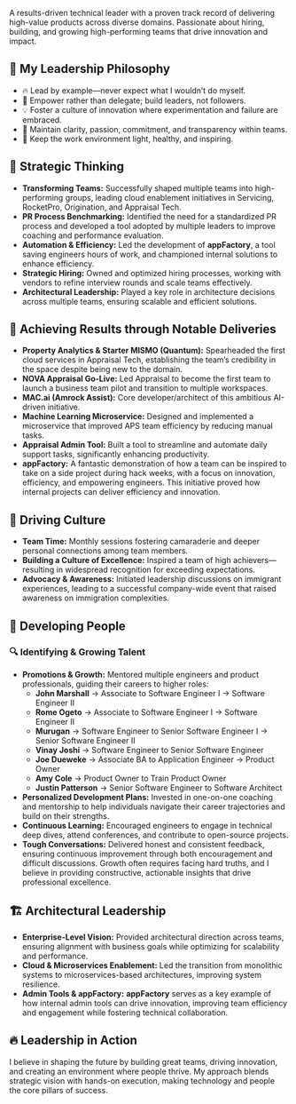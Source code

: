 
A results-driven technical leader with a proven track record of delivering high-value products across diverse domains. Passionate about hiring, building, and growing high-performing teams that drive innovation and impact.

## 🌟 My Leadership Philosophy
- 🔥 Lead by example—never expect what I wouldn’t do myself.
- 🚀 Empower rather than delegate; build leaders, not followers.
- 💡 Foster a culture of innovation where experimentation and failure are embraced.
- 🎯 Maintain clarity, passion, commitment, and transparency within teams.
- 🌱 Keep the work environment light, healthy, and inspiring.

## 🧠 Strategic Thinking
- **Transforming Teams:** Successfully shaped multiple teams into high-performing groups, leading cloud enablement initiatives in Servicing, RocketPro, Origination, and Appraisal Tech.
- **PR Process Benchmarking:** Identified the need for a standardized PR process and developed a tool adopted by multiple leaders to improve coaching and performance evaluation.
- **Automation & Efficiency:** Led the development of **appFactory**, a tool saving engineers hours of work, and championed internal solutions to enhance efficiency.
- **Strategic Hiring:** Owned and optimized hiring processes, working with vendors to refine interview rounds and scale teams effectively.
- **Architectural Leadership:** Played a key role in architecture decisions across multiple teams, ensuring scalable and efficient solutions.

## 🚀 Achieving Results through Notable Deliveries
- **Property Analytics & Starter MISMO (Quantum):** Spearheaded the first cloud services in Appraisal Tech, establishing the team’s credibility in the space despite being new to the domain.
- **NOVA Appraisal Go-Live:** Led Appraisal to become the first team to launch a business team pilot and transition to multiple workspaces.
- **MAC.ai (Amrock Assist):** Core developer/architect of this ambitious AI-driven initiative.
- **Machine Learning Microservice:** Designed and implemented a microservice that improved APS team efficiency by reducing manual tasks.
- **Appraisal Admin Tool:** Built a tool to streamline and automate daily support tasks, significantly enhancing productivity.
- **appFactory:** A fantastic demonstration of how a team can be inspired to take on a side project during hack weeks, with a focus on innovation, efficiency, and empowering engineers. This initiative proved how internal projects can deliver efficiency and innovation.

## 🤝 Driving Culture
- **Team Time:** Monthly sessions fostering camaraderie and deeper personal connections among team members.
- **Building a Culture of Excellence:** Inspired a team of high achievers—resulting in widespread recognition for exceeding expectations.
- **Advocacy & Awareness:** Initiated leadership discussions on immigrant experiences, leading to a successful company-wide event that raised awareness on immigration complexities.

## 🌱 Developing People
### 🔍 Identifying & Growing Talent
- **Promotions & Growth:** Mentored multiple engineers and product professionals, guiding their careers to higher roles:
  - **John Marshall** → Associate to Software Engineer I → Software Engineer II
  - **Rome Ogeto** → Associate to Software Engineer I → Software Engineer II
  - **Murugan** → Software Engineer to Senior Software Engineer I → Senior Software Engineer II
  - **Vinay Joshi** → Software Engineer to Senior Software Engineer
  - **Joe Dueweke** → Associate BA to Application Engineer → Product Owner
  - **Amy Cole** → Product Owner to Train Product Owner
  - **Justin Patterson** → Senior Software Engineer to Software Architect
- **Personalized Development Plans:** Invested in one-on-one coaching and mentorship to help individuals navigate their career trajectories and build on their strengths.
- **Continuous Learning:** Encouraged engineers to engage in technical deep dives, attend conferences, and contribute to open-source projects.
- **Tough Conversations:** Delivered honest and consistent feedback, ensuring continuous improvement through both encouragement and difficult discussions. Growth often requires facing hard truths, and I believe in providing constructive, actionable insights that drive professional excellence.

## 🏗️ Architectural Leadership
- **Enterprise-Level Vision:** Provided architectural direction across teams, ensuring alignment with business goals while optimizing for scalability and performance.
- **Cloud & Microservices Enablement:** Led the transition from monolithic systems to microservices-based architectures, improving system resilience.
- **Admin Tools & appFactory:** **appFactory** serves as a key example of how internal admin tools can drive innovation, improving team efficiency and engagement while fostering technical collaboration.

## 🔥 Leadership in Action
I believe in shaping the future by building great teams, driving innovation, and creating an environment where people thrive. My approach blends strategic vision with hands-on execution, making technology and people the core pillars of success.

